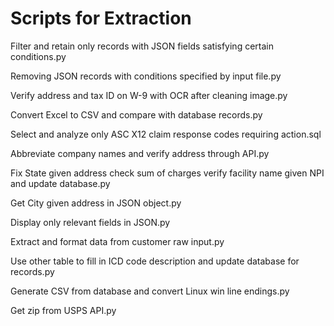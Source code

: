 # Scripts for Extraction
Filter and retain only records with JSON fields satisfying certain conditions.py

Removing JSON records with conditions specified by input file.py

Verify address and tax ID on W-9 with OCR after cleaning image.py

Convert Excel to CSV and compare with database records.py

Select and analyze only ASC X12 claim response codes requiring action.sql

Abbreviate company names and verify address through API.py

Fix State given address check sum of charges verify facility name given NPI and update database.py

Get City given address in JSON object.py

Display only relevant fields in JSON.py

Extract and format data from customer raw input.py

Use other table to fill in ICD code description and update database for records.py

Generate CSV from database and convert Linux win line endings.py

Get zip from USPS API.py

